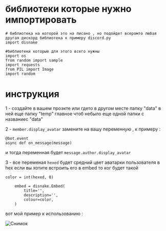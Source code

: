 # библиотеки которые нужно импортировать
```
# библиотека на которой это на писано , но подойдет всеромто любая другая дискорд библиотека к примеру discord.py
import disnake

#библиотеки которые для этого всего нужны
import os
from random import sample
import requests
from PIL import Image
import random
```
# инструкция
1 - создайте в вашем проэкте или гдето в другом месте папку "data" в ней еще папку "temp" главное чтоб небыло еще одной папки с названиес "data"

2 - ```member.display_avatar``` замените на вашу переменную , к примеру :
```
@bot.event
async def on_message(message)
```
и тогда переменная будет ```message.author.display_avatar```

3 - все переменая ```hexed``` будет средний цвет аватарки пользователя в hex
если вы хотите встроить его в embed то ког будет такой
```
color = int(hexed, 0)

    embed = disnake.Embed(
        title='',
        description='',
        colour=color,
    )
```
вот мой пример к использованию :

![Снимок](https://github.com/TWOCHEG/discord-color-avatar/assets/150810031/35c3e59a-c99d-45fd-a5c1-4eed9f08a474)
